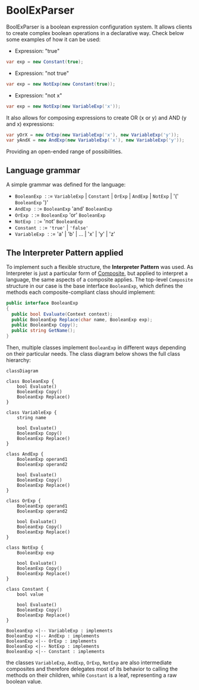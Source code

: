 # BoolExParser

BoolExParser is a boolean expression configuration system. It allows clients to create complex boolean operations in a declarative way. Check below some examples of how it can be used:

- Expression: "true"

```csharp
var exp = new Constant(true);
```

- Expression: "not true"

```csharp
var exp = new NotExp(new Constant(true));
```

- Expression: "not x"

```csharp
var exp = new NotExp(new VariableExp('x'));
```

It also allows for composing expressions to create OR (x or y) and AND (y and x) expressions:

```csharp
var yOrX = new OrExp(new VariableExp('x'), new VariableExp('y'));
var yAndX = new AndExp(new VariableExp('x'), new VariableExp('y'));
```

Providing an open-ended range of possibilities.

## Language grammar

A simple grammar was defined for the language:

- `BooleanExp` $::=$ `VariableExp` | `Constant` | `OrExp` | `AndExp` | `NotExp` | '(' `BooleanExp` ')'
- `AndExp` $::=$ `BooleanExp` 'and' `BooleanExp`
- `OrExp` $::=$ `BooleanExp` 'or' `BooleanExp`
- `NotExp` $::=$ 'not' `BooleanExp`
- `Constant` $::=$ `'true'` | `'false'`
- `VariableExp` $::=$ 'a' | 'b' | ... | 'x' | 'y' | 'z'

## The Interpreter Pattern applied

To implement such a flexible structure, the **Interpreter Pattern** was used. As Interpreter is just a particular form of [Composite](../../composite/), but applied to interpret a language, the same aspects of a composite applies. The top-level `Composite` structure in our case is the base interface `BooleanExp`, which defines the methods each composite-compliant class should implement:

```csharp
public interface BooleanExp
{
  public bool Evaluate(Context context);
  public BooleanExp Replace(char name, BooleanExp exp);
  public BooleanExp Copy();
  public string GetName();
}
```

Then, multiple classes implement `BooleanExp` in different ways depending on their particular needs. The class diagram below shows the full class hierarchy:

```mermaid
classDiagram

class BooleanExp {
    bool Evaluate()
    BooleanExp Copy()
    BooleanExp Replace()
}

class VariableExp {
    string name

    bool Evaluate()
    BooleanExp Copy()
    BooleanExp Replace()
}

class AndExp {
    BooleanExp operand1
    BooleanExp operand2

    bool Evaluate()
    BooleanExp Copy()
    BooleanExp Replace()
}

class OrExp {
    BooleanExp operand1
    BooleanExp operand2

    bool Evaluate()
    BooleanExp Copy()
    BooleanExp Replace()
}

class NotExp {
    BooleanExp exp

    bool Evaluate()
    BooleanExp Copy()
    BooleanExp Replace()
}

class Constant {
    bool value

    bool Evaluate()
    BooleanExp Copy()
    BooleanExp Replace()
}

BooleanExp <|-- VariableExp : implements
BooleanExp <|-- AndExp : implements
BooleanExp <|-- OrExp : implements
BooleanExp <|-- NotExp : implements
BooleanExp <|-- Constant : implements
```

the classes `VariableExp`, `AndExp`, `OrExp`, `NotExp` are also intermediate composites and therefore delegates most of its behavior to calling the methods on their children, while `Constant` is a leaf, representing a raw boolean value.
